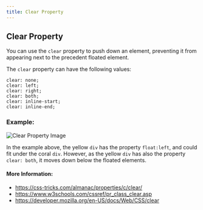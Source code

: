 ```yaml
---
title: Clear Property
---
```

## Clear Property

You can use the `clear` property to push down an element, preventing it from appearing next to the precedent floated element.

The `clear` property can have the following values:

```
clear: none;
clear: left;
clear: right;
clear: both;
clear: inline-start;
clear: inline-end;
```

### Example:

![Clear Property Image](https://image.ibb.co/defebR/clear.png "Clear Property")

In the example above, the yellow `div` has the property `float:left`, and could fit under the coral `div`. However, as the yellow `div` has also the property `clear: both`, it moves down below the floated elements.

#### More Information:
* https://css-tricks.com/almanac/properties/c/clear/
* https://www.w3schools.com/cssref/pr_class_clear.asp
* https://developer.mozilla.org/en-US/docs/Web/CSS/clear


